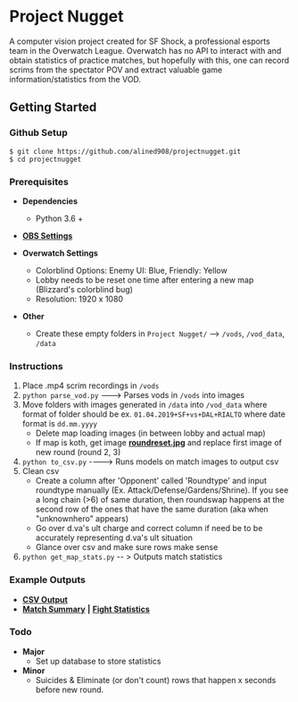 # Project Nugget
A computer vision project created for SF Shock, a professional esports team in the Overwatch League.  Overwatch has no API to interact with and obtain statistics of practice matches, but hopefully with this, one can record scrims from the spectator POV and extract valuable game information/statistics from the VOD.

## Getting Started
### Github Setup
```
$ git clone https://github.com/alined908/projectnugget.git
$ cd projectnugget
```

### Prerequisites
* **Dependencies**
  * Python 3.6 +

* [**OBS Settings**](misc/obssettings.PNG)

* **Overwatch Settings**
  * Colorblind Options: Enemy UI: Blue, Friendly: Yellow
  * Lobby needs to be reset one time after entering a new map (Blizzard's colorblind bug)
  * Resolution: 1920 x 1080

* **Other**
  * Create these empty folders in `Project Nugget/` --> `/vods`, `/vod_data`, `/data`

### Instructions
1. Place .mp4 scrim recordings in `/vods`
1. `python parse_vod.py` ---> Parses vods in `/vods` into images  
1. Move folders with images generated in `/data` into `/vod_data` where format of folder should be ex. `01.04.2019+SF+vs+DAL+RIALTO`  where date format is `dd.mm.yyyy`
    * Delete map loading images (in between lobby and actual map)
    * If map is koth, get image [**roundreset.jpg**](misc/roundreset.jpg) and replace first image of new round (round 2, 3)
1. `python to_csv.py` ----> Runs models on match images to output csv
1. Clean csv
    * Create a column after 'Opponent' called 'Roundtype' and input roundtype manually (Ex. Attack/Defense/Gardens/Shrine).  If you see a long chain (>6) of same duration, then roundswap happens at the second row of the ones that have the same duration (aka when "unknownhero" appears)
    * Go over d.va's ult charge and correct column if need be to be accurately representing d.va's ult situation
    * Glance over csv and make sure rows make sense
1. `python get_map_stats.py` -- > Outputs match statistics

### Example Outputs
* [**CSV Output**](csv/to_csv/01.04.2019+SF+vs+DAL+RIALTO.csv)
* [**Match Summary**](misc/matchsummary.PNG) **|** [**Fight Statistics**](misc/fightstats.PNG)

### Todo
* **Major**
  * Set up database to store statistics
* **Minor**
  * Suicides & Eliminate (or don't count) rows that happen x seconds before new round.
